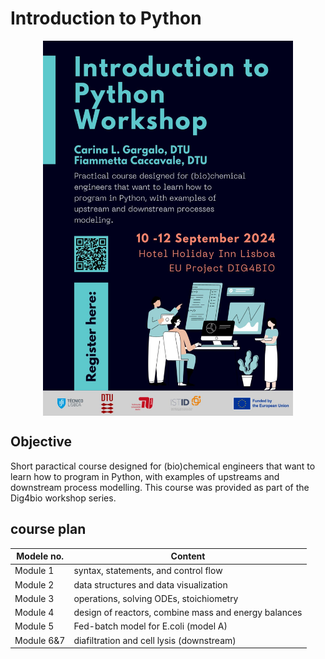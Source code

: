 
# Introduction to Python

<img src="../media/fleyer/ws1_flyer.jpeg" 
        alt="Picture" 
        width="400" 
        height="600" 
        style="display: block; margin: 0 auto" />

## Objective
Short paractical course designed for (bio)chemical engineers that want to learn how to program in Python,
with examples of upstreams and downstream process modelling. This course was provided as part of the Dig4bio workshop series. 

## course plan

| Modele no.   | Content                                                |
|--------------|--------------------------------------------------------|
|  Module 1    |   syntax, statements, and control flow                 |
|  Module 2    |   data structures and data visualization               |
|  Module 3    |   operations, solving ODEs, stoichiometry              |
|  Module 4    |   design of reactors, combine mass and energy balances |
|  Module 5    |   Fed-batch model for E.coli (model A)                 |
|  Module 6&7  |   diafiltration and cell lysis (downstream)            |


